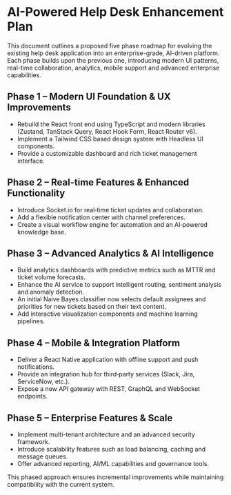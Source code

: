# AI-Powered Help Desk Enhancement Plan

This document outlines a proposed five phase roadmap for evolving the existing help desk application into an enterprise-grade, AI-driven platform. Each phase builds upon the previous one, introducing modern UI patterns, real-time collaboration, analytics, mobile support and advanced enterprise capabilities.

## Phase 1 – Modern UI Foundation & UX Improvements
- Rebuild the React front end using TypeScript and modern libraries (Zustand, TanStack Query, React Hook Form, React Router v6).
- Implement a Tailwind CSS based design system with Headless UI components.
- Provide a customizable dashboard and rich ticket management interface.

## Phase 2 – Real-time Features & Enhanced Functionality
- Introduce Socket.io for real‑time ticket updates and collaboration.
- Add a flexible notification center with channel preferences.
- Create a visual workflow engine for automation and an AI‑powered knowledge base.

## Phase 3 – Advanced Analytics & AI Intelligence
- Build analytics dashboards with predictive metrics such as MTTR and ticket volume forecasts.
- Enhance the AI service to support intelligent routing, sentiment analysis and anomaly detection.
- An initial Naive Bayes classifier now selects default assignees and priorities
  for new tickets based on their text content.
- Add interactive visualization components and machine learning pipelines.

## Phase 4 – Mobile & Integration Platform
- Deliver a React Native application with offline support and push notifications.
- Provide an integration hub for third‑party services (Slack, Jira, ServiceNow, etc.).
- Expose a new API gateway with REST, GraphQL and WebSocket endpoints.

## Phase 5 – Enterprise Features & Scale
- Implement multi-tenant architecture and an advanced security framework.
- Introduce scalability features such as load balancing, caching and message queues.
- Offer advanced reporting, AI/ML capabilities and governance tools.

This phased approach ensures incremental improvements while maintaining compatibility with the current system.
